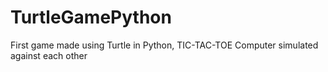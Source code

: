 # TurtleGamePython
First game made using Turtle in Python, TIC-TAC-TOE Computer simulated against each other
